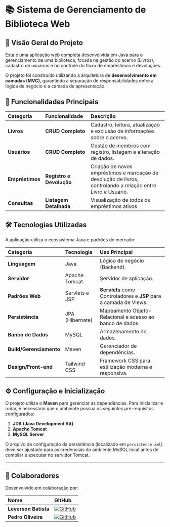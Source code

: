 # 📚 Sistema de Gerenciamento de Biblioteca Web

## 🌟 Visão Geral do Projeto

Esta é uma aplicação web completa desenvolvida em Java para o gerenciamento de uma biblioteca, focada na gestão do acervo (Livros), cadastro de usuários e no controle do fluxo de empréstimos e devoluções.

O projeto foi construído utilizando a arquitetura de **desenvolvimento em camadas (MVC)**, garantindo a separação de responsabilidades entre a lógica de negócio e a camada de apresentação.

## 🚀 Funcionalidades Principais

| Categoria | Funcionalidade | Descrição |
| :--- | :--- | :--- |
| **Livros** | **CRUD Completo** | Cadastro, leitura, atualização e exclusão de informações sobre o acervo. |
| **Usuários** | **CRUD Completo** | Gestão de membros com registro, listagem e alteração de dados. |
| **Empréstimos** | **Registro e Devolução** | Criação de novos empréstimos e marcação de devolução de livros, controlando a relação entre Livro e Usuário. |
| **Consultas** | **Listagem Detalhada** | Visualização de todos os empréstimos ativos. |

## 🛠️ Tecnologias Utilizadas

A aplicação utiliza o ecossistema Java e padrões de mercado:

| Categoria | Tecnologia | Uso Principal |
| :--- | :--- | :--- |
| **Linguagem** | Java | Lógica de negócio (Backend). |
| **Servidor** | Apache Tomcat | Servidor de aplicação. |
| **Padrões Web** | Servlets e JSP | **Servlets** como Controladores e **JSP** para a camada de Views. |
| **Persistência** | JPA (Hibernate) | Mapeamento Objeto-Relacional e acesso ao banco de dados. |
| **Banco de Dados** | MySQL | Armazenamento de dados. |
| **Build/Gerenciamento** | Maven | Gerenciador de dependências. |
| **Design/Front-end** | Tailwind CSS | Framework CSS para estilização moderna e responsiva. |

## ⚙️ Configuração e Inicialização

O projeto utiliza o **Maven** para gerenciar as dependências. Para inicializar e rodar, é necessário que o ambiente possua os seguintes pré-requisitos configurados:

1.  **JDK (Java Development Kit)**
2.  **Apache Tomcat**
3.  **MySQL Server**

O arquivo de configuração da persistência (localizado em `persistence.xml`) deve ser ajustado para as credenciais do ambiente MySQL local antes de compilar e executar no servidor Tomcat.

---

## 🤝 Colaboradores

Desenvolvido em colaboração por:

| Nome | GitHub |
| :--- | :--- |
| **Leverson Batista** | [![GitHub](https://img.shields.io/badge/GitHub-100000?style=for-the-badge&logo=github&logoColor=white)](https://github.com/levbatista) |
| **Pedro Oliveira** | [![GitHub](https://img.shields.io/badge/GitHub-100000?style=for-the-badge&logo=github&logoColor=white)](LINK_DO_GITHUB_DO_PEDRO) |